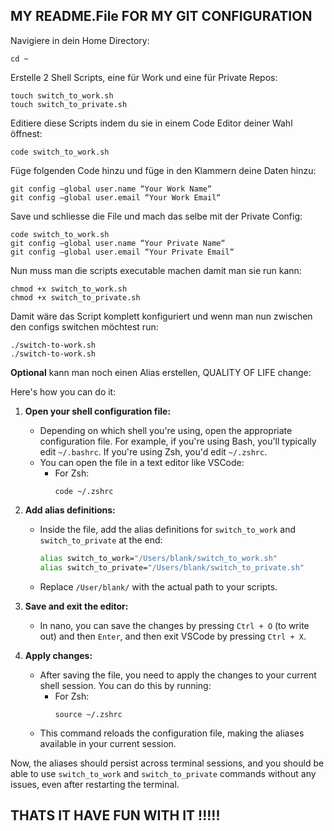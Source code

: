 ## MY README.File FOR MY GIT CONFIGURATION

Navigiere in dein Home Directory:

	cd ~



Erstelle 2 Shell Scripts, eine für Work und eine für Private Repos:


	touch switch_to_work.sh
	touch switch_to_private.sh


Editiere diese Scripts indem du sie in einem Code Editor deiner Wahl öffnest:

	code switch_to_work.sh


Füge folgenden Code hinzu und füge in den Klammern deine Daten hinzu:

	git config —global user.name “Your Work Name“
	git config —global user.email “Your Work Email“


Save und schliesse die File und mach das selbe mit der Private Config:

	code switch_to_work.sh
	git config —global user.name “Your Private Name“
	git config —global user.email “Your Private Email“


Nun muss man die scripts executable machen damit man sie run kann:

	chmod +x switch_to_work.sh
	chmod +x switch_to_private.sh


Damit wäre das Script komplett konfiguriert und wenn man nun zwischen den configs switchen möchtest run:

	./switch-to-work.sh
	./switch-to-work.sh

__Optional__ kann man noch einen Alias erstellen, QUALITY OF LIFE change:

Here's how you can do it:

1. **Open your shell configuration file:**
   - Depending on which shell you're using, open the appropriate configuration file. For example, if you're using Bash, you'll typically edit `~/.bashrc`. If you're using Zsh, you'd edit `~/.zshrc`.
   - You can open the file in a text editor like VSCode:
     - For Zsh:
       ```
       code ~/.zshrc
       ```

2. **Add alias definitions:**
   - Inside the file, add the alias definitions for `switch_to_work` and `switch_to_private` at the end:
     ```bash
     alias switch_to_work="/Users/blank/switch_to_work.sh"
     alias switch_to_private="/Users/blank/switch_to_private.sh"
     ```
   - Replace `/User/blank/` with the actual path to your scripts.

3. **Save and exit the editor:**
   - In nano, you can save the changes by pressing `Ctrl + O` (to write out) and then `Enter`, and then exit VSCode by pressing `Ctrl + X`.

4. **Apply changes:**
   - After saving the file, you need to apply the changes to your current shell session. You can do this by running:
     - For Zsh:
       ```
       source ~/.zshrc
       ```
   - This command reloads the configuration file, making the aliases available in your current session.
   
Now, the aliases should persist across terminal sessions, and you should be able to use `switch_to_work` and `switch_to_private` commands without any issues, even after restarting the terminal.







## THATS IT HAVE FUN WITH IT !!!!!
	






